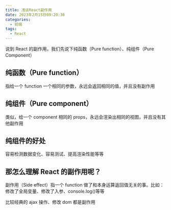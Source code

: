 ```yaml
---
title: 浅谈React副作用
date: 2023年2月15日09:20:30
categories:
  - 前端
tags:
  - React
---
```


<custom-header/>

说到 React 的副作用，我们先说下纯函数（Pure function）、纯组件（Pure Component）

## 纯函数（Pure function）

指给一个 function 一个相同的参数，永远会返回相同的值，并且没有副作用

## 纯组件（Pure component）

类似，给一个 component 相同的 props，永远会渲染出相同的视图，并且没有其他副作用

## 纯组件的好处

容易检测数据变化、容易测试、提高渲染性能等等

## 那怎么理解 React 的副作用呢？

副作用（Side effect）指一个 function 做了和本身运算返回值无关的事。比如：修改了全局变量、修改了入参、console.log()等等

比较经典的 ajax 操作、修改 dom 都是副作用
